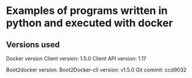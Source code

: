 # Examples of programs written in python and executed with docker

## Versions used
Docker version
Client version: 1.5.0
Client API version: 1.17

Boot2docker version:
Boot2Docker-cli version: v1.5.0
Git commit: ccd9032
